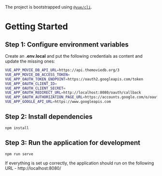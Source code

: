 The project is bootstrapped using [`@vue/cli`](https://cli.vuejs.org).

# Getting Started

## Step 1: Configure environment variables

Create an **.env.local** and put the following credentials as content and update the missing ones:

```bash
VUE_APP_MOVIE_DB_API_URL=https://api.themoviedb.org/3
VUE_APP_MOVIE_DB_ACCESS_TOKEN=
VUE_APP_OAUTH_TOKEN_ENDPOINT=https://oauth2.googleapis.com/token
VUE_APP_OAUTH_CLIENT_ID=
VUE_APP_OAUTH_CLIENT_SECRET=
VUE_APP_OAUTH_REDIRECT_URL=http://localhost:8080/oauth/callback
VUE_APP_OAUTH_AUTHORIZATION_PAGE_URL=https://accounts.google.com/o/oauth2/v2/auth
VUE_APP_GOOGLE_API_URL=https://www.googleapis.com
```

## Step 2: Install dependencies
```
npm install
```

## Step 3: Run the application for development
```
npm run serve
```

If everything is set up correctly, the application should run on the following URL - http://localhost:8080/
